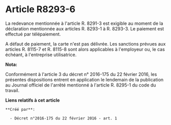 # Article R8293-6

La redevance mentionnée à l'article R. 8291-3 est exigible au moment de la déclaration mentionnée aux articles R. 8293-1 à R.
8293-3. Le paiement est effectué par télépaiement. 

A défaut de paiement, la carte n'est pas délivrée. Les sanctions prévues aux articles R. 8115-7 et R. 8115-8 sont alors
applicables à l'employeur ou, le cas échéant, à l'entreprise utilisatrice.

**Nota:**

Conformément à l'article 3 du décret n° 2016-175 du 22 février 2016, les présentes dispositions entrent en application le
lendemain de la publication au Journal officiel de l'arrêté mentionné à l'article R. 8295-1 du code du travail.

**Liens relatifs à cet article**

	**Créé par**:

	  - Décret n°2016-175 du 22 février 2016 - art. 1
